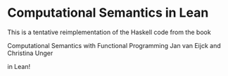 # Computational Semantics in Lean

This is a tentative reimplementation of the Haskell code from the book

   Computational Semantics with Functional Programming
   Jan van Eijck and Christina Unger

in Lean!


